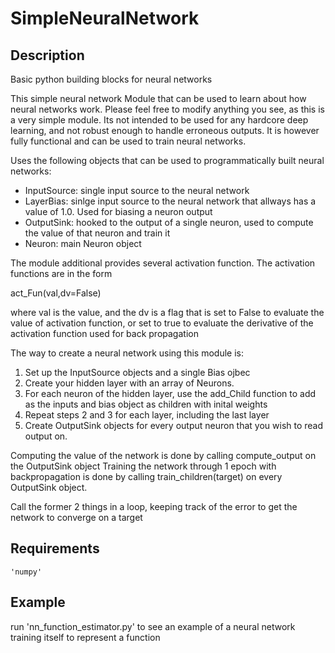# SimpleNeuralNetwork

## Description
Basic python building blocks for neural networks

This simple neural network Module that can be used to learn about how neural networks work. Please feel free
to modify anything you see, as this is a very simple module. Its not intended to be used for any hardcore deep learning,
and not robust enough to handle erroneous outputs. It is however fully functional and can be used to train neural networks.


Uses the following objects that can be used to programmatically built neural networks:

 - InputSource: single input source to the neural network
 - LayerBias: sinlge input source to the neural network that allways has a value of 1.0. Used for biasing a neuron output
 - OutputSink: hooked to the output of a single neuron, used to compute the value of that neuron and train it
 - Neuron: main Neuron object

The module additional provides several activation function. The activation functions are in the form 

   act_Fun(val,dv=False)

where val is the value, and the dv is a flag that is set to False to evaluate the value of activation function, 
or set to true to evaluate the derivative of the activation function used for back propagation

The way to create a neural network using this module is:

1. Set up the InputSource objects and a single Bias ojbec
2. Create your hidden layer with an array of Neurons.
3. For each neuron of the hidden layer, use the add_Child function to add as the inputs and bias object 
   as children with inital weights
4. Repeat steps 2 and 3 for each layer, including the last layer
5. Create OutputSink objects for every output neuron that you wish to read output on. 

Computing the value of the network is done by calling compute_output on the OutputSink object
Training the network through 1 epoch with backpropagation is done by calling train_children(target) on every OutputSink object. 

Call the former 2 things in a loop, keeping track of the error to get the network to converge on a target

## Requirements

    'numpy'

## Example

run 'nn_function_estimator.py' to see an example of a neural network training itself to represent a function
